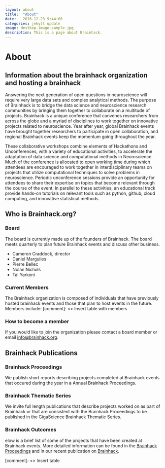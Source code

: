 ```yaml
---
layout: about
title:  "About"
date:   2016-12-23 9:44:06
categories: jekyll update
image: destkop-image-sample.jpg
description: This is a page about Brainhack.
---
```

# About
## Information about the brainhack organization and hosting a brainhack

Answering the next generation of open questions in neuroscience will require very large data sets and complex analytical methods. The purpose of Brainhack is to bridge the data science and neuroscience research communities by bringing them together to collaborate on a multitude of projects. Brainhack is a unique conference that convenes researchers from across the globe and a myriad of disciplines to work together on innovative projects related to neuroscience. Year after year, global Brainhack events have brought together researchers to participate in open collaboration, and regional Brainhack events keep the momentum going throughout the year.

These collaborative workshops combine elements of Hackathons and Unconferences, with a variety of educational activities, to accelerate the adaptation of data science and computational methods in Neuroscience. Much of the conference is allocated to open working time during which attendees are encouraged to work together in interdisciplinary teams on projects that utilize computational techniques to solve problems in neuroscience. Periodic unconference sessions provide an opportunity for attendees to share their expertise on topics that become relevant through the course of the event. In parallel to these activities, an educational track provide hands-on tutorials on relevant tools such as python, github, cloud computing, and innovative statistical methods.

## Who is Brainhack.org?

### Board

The board is currently made up of the founders of Brainhack. The board meets quarterly to plan future Brainhack events and discuss other business. 

* Cameron Craddock, director
* Daniel Margulies
* Pierre Bellec
* Nolan Nichols
* Tal Yarkoni

### Current Members

The Brainhack organization is composed of individuals that have previously hosted brainhack events and those that plan to host events in the future. Members include:
[comment]: <> Insert table with members

### How to become a member
If you would like to join the organization please contact a board member or email info@brainhack.org.

## Brainhack Publications

### Brainhack Proceedings
We publish short reports describing projects completed at Brainhack events that occured during the year in a Annual Brainhack Proceedings.

### Brainhack Thematic Series
We invite full length publications that describe projects worked on as part of Brainhack or that are consistent with the Brainhack Proceedings to be published in the GigaScience Brainhack Thematic Series.

### Brainhack Outcomes
elow is a brief list of some of the projects that have been created at Brainhack events. More detailed information can be found in the [Brainhack Proceedings](https://gigascience.biomedcentral.com/articles/10.1186/s13742-016-0147-0) and in our recent publication on [Brainhack](https://gigascience.biomedcentral.com/articles/10.1186/s13742-016-0121-x).

[comment]: <> Insert table



